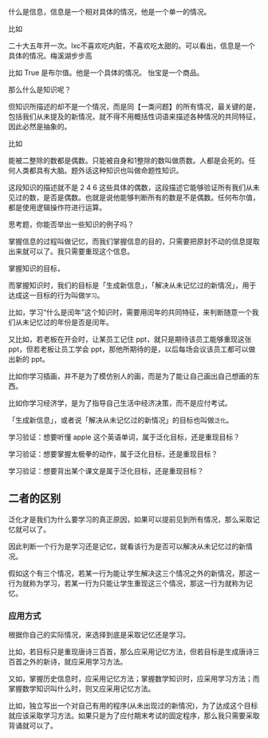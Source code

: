 什么是信息，信息是一个相对具体的情况，他是一个单一的情况。

比如

二十大五年开一次。lxc不喜欢吃内脏，不喜欢吃太甜的。可以看出，信息是一个具体的情况。梅溪湖步步高

比如 True 是布尔值。他是一个具体的情况。 怡宝是一个商品。

那么什么是知识呢？

但知识所描述的却不是一个情况，而是同【一类问题】的所有情况，最关键的是，包括我们从未提及的新情况，就不得不用概括性词语来描述各种情况的共同特征，因此必然是抽象的。



比如

能被二整除的数都是偶数。只能被自身和1整除的数叫做质数。人都是会死的。任何人类都具有大脑。题外话这种知识也叫做命题性知识。

这段知识的描述就不是 2 4 6 这些具体的偶数，这段描述它能够验证所有我们从未见过的数，是否是偶数。也就是说他能够判断所有的数是不是偶数。任何布尔值，都是使用逻辑操作符进行运算。



思考题，你能否举出一些知识的例子吗？





掌握信息的过程叫做记忆，而我们掌握信息的目的，只需要把原封不动的信息提取出来就可以了。我只需要重现这个信息。





掌握知识的目标，

而掌握知识时，我们的目标是「生成新信息」，「解决从未记忆过的新情况」，用于达成这一目标的行为叫做`学习`。





比如，学习“什么是闰年”这个知识时，需要用闰年的共同特征，来判断随意一个我们从未记忆过的年份是否是闰年。

又比如，若老板在开会时，让某员工记住 ppt，就只是期待该员工能够重现这张 ppt，但若老板让员工学会 ppt，那他所期待的是，以后每场会议该员工都可以做出新的 ppt。

比如你学习插画，并不是为了模仿别人的画，而是为了能让自己画出自己想画的东西。

比如你学习经济学，是为了指导自己生活中经济决策，而不是应付考试。



「生成新信息」，或者说「解决从未记忆过的新情况」的目标也叫做`泛化`。



学习验证：想要听懂 apple 这个英语单词，属于泛化目标，还是重现目标？

学习验证：想要掌握太极拳的动作，属于泛化目标，还是重现目标？

学习验证：想要背出某个课文是属于泛化目标，还是重现目标？





## 二者的区别

泛化才是我们为什么要学习的真正原因，如果可以提前见到所有情况，那么采取记忆就可以了。

因此判断一个行为是学习还是记忆，就看该行为是否可以解决从未记忆过的新情况。

假如这个有三个情况，若某一行为能让学生解决这三个情况之外的新情况，那这一行为就称为学习，若某一行为只能让学生重现这三个情况，那这一行为就称为记忆。







### 应用方式

根据你自己的实际情况，来选择到底是采取记忆还是学习。



比如，若目标只是重现唐诗三百首，那么应采用记忆方法，但若目标是生成唐诗三百首之外的新诗，就应采用学习方法。

又如，掌握历史信息时，应采用记忆方法；掌握数学知识时，应采用学习方法；而掌握数学知识叫什么时，则又应采用记忆方法。

比如，独立写出一个对自己有用的程序(从未出现过的新情况)，为了达成这个目标就应该采取学习方法。如果只是为了应付期末考试的固定程序，那么我只需要采取背诵就可以了。